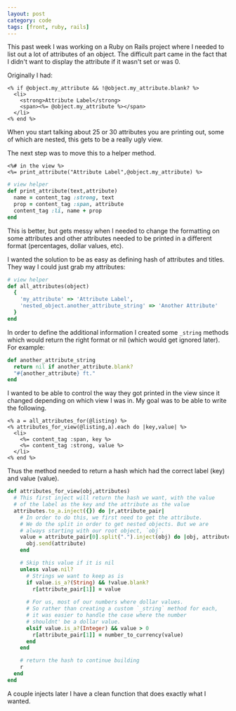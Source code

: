```yaml
---
layout: post
category: code
tags: [front, ruby, rails]
---
```


This past week I was working on a Ruby on Rails project where I needed to list out a lot of attributes of an object. The difficult part came in the fact that I didn't want to display the attribute if it wasn't set or was 0.

Originally I had:

```erb
<% if @object.my_attribute && !@object.my_attribute.blank? %>  
  <li>  
    <strong>Attribute Label</strong>  
    <span><%= @object.my_attribute %></span>
  </li>  
<% end %>
```

When you start talking about 25 or 30 attributes you are printing out, some of which are nested, this gets to be a really ugly view. 

The next step was to move this to a helper method.

```erb
<%# in the view %>
<%= print_attribute("Attribute Label",@object.my_attribute) %>
```
```ruby
# view helper
def print_attribute(text,attribute)
  name = content_tag :strong, text
  prop = content_tag :span, attribute
  content_tag :li, name + prop
end
```

This is better, but gets messy when I needed to change the formatting on some attributes and other attributes needed to be printed in a different format (percentages, dollar values, etc).

I wanted the solution to be as easy as defining hash of attributes and titles. They way I could just grab my attributes:

```ruby
# view helper
def all_attributes(object)
  {
    'my_attribute' => 'Attribute Label',
    'nested_object.another_attribute_string' => 'Another Attribute'
  }
end
```

In order to define the additional information I created some `_string` methods which would return the right format or nil (which would get ignored later). For example:

```ruby
def another_attribute_string
  return nil if another_attribute.blank?
  "#{another_attribute} ft."
end
```

I wanted to be able to control the way they got printed in the view since it changed depending on which view I was in. My goal was to be able to write the following.

```erb
<% a = all_attributes_for(@listing) %>
<% attributes_for_view(@listing,a).each do |key,value| %>
  <li>
    <%= content_tag :span, key %>
    <%= content_tag :strong, value %>
  </li>
<% end %>
```

Thus the method needed to return a hash which had the correct label (key) and value (value).

```ruby
def attributes_for_view(obj,attributes)
  # This first inject will return the hash we want, with the value
  # of the label as the key and the attribute as the value
  attributes.to_a.inject({}) do |r,attribute_pair|
    # In order to do this, we first need to get the attribute.
    # We do the split in order to get nested objects. But we are
    # always starting with our root object, `obj`.
    value = attribute_pair[0].split(".").inject(obj) do |obj, attribute|
      obj.send(attribute)
    end

    # Skip this value if it is nil
    unless value.nil? 
      # Strings we want to keep as is
      if value.is_a?(String) && !value.blank?
        r[attribute_pair[1]] = value
  
      # For us, most of our numbers where dollar values. 
      # So rather than creating a custom `_string` method for each, 
      # it was easier to handle the case where the number 
      # shouldnt' be a dollar value.
      elsif value.is_a?(Integer) && value > 0
        r[attribute_pair[1]] = number_to_currency(value)
      end
    end

    # return the hash to continue building
    r
  end
end
```

A couple injects later I have a clean function that does exactly what I wanted.